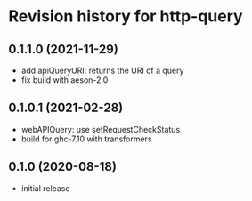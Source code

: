 # Revision history for http-query

## 0.1.1.0 (2021-11-29)
- add apiQueryURI: returns the URI of a query
- fix build with aeson-2.0

## 0.1.0.1 (2021-02-28)
- webAPIQuery: use setRequestCheckStatus
- build for ghc-7.10 with transformers

## 0.1.0 (2020-08-18)
- initial release
